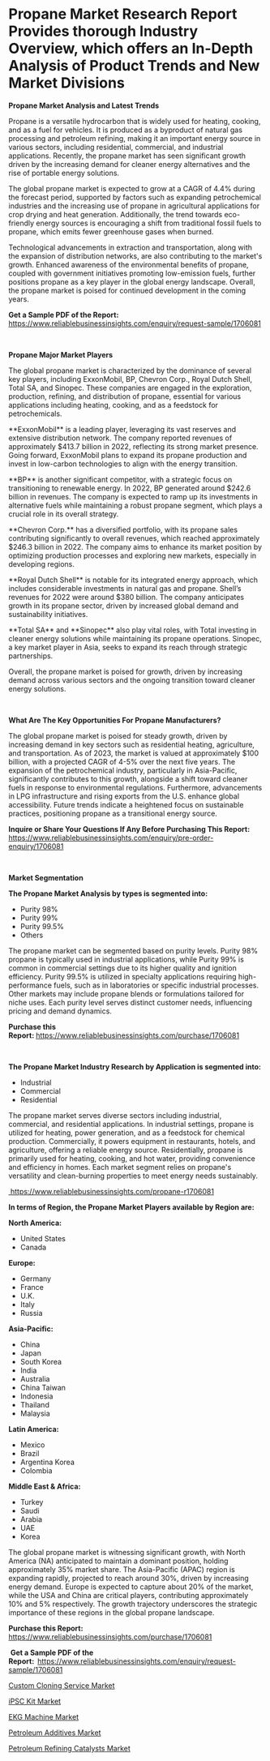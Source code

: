 <p><h1>Propane Market Research Report Provides thorough Industry Overview, which offers an In-Depth Analysis of Product Trends and New Market Divisions</h1></p><p><strong>Propane Market Analysis and Latest Trends</strong></p>
<p><p>Propane is a versatile hydrocarbon that is widely used for heating, cooking, and as a fuel for vehicles. It is produced as a byproduct of natural gas processing and petroleum refining, making it an important energy source in various sectors, including residential, commercial, and industrial applications. Recently, the propane market has seen significant growth driven by the increasing demand for cleaner energy alternatives and the rise of portable energy solutions.</p><p>The global propane market is expected to grow at a CAGR of 4.4% during the forecast period, supported by factors such as expanding petrochemical industries and the increasing use of propane in agricultural applications for crop drying and heat generation. Additionally, the trend towards eco-friendly energy sources is encouraging a shift from traditional fossil fuels to propane, which emits fewer greenhouse gases when burned.</p><p>Technological advancements in extraction and transportation, along with the expansion of distribution networks, are also contributing to the market's growth. Enhanced awareness of the environmental benefits of propane, coupled with government initiatives promoting low-emission fuels, further positions propane as a key player in the global energy landscape. Overall, the propane market is poised for continued development in the coming years.</p></p>
<p><strong>Get a Sample PDF of the Report:&nbsp;</strong> <a href="https://www.reliablebusinessinsights.com/enquiry/request-sample/1706081?utm_campaign=60&utm_medium=2&utm_source=Github&utm_content=ia&utm_term=07112024&utm_id=propane">https://www.reliablebusinessinsights.com/enquiry/request-sample/1706081</a></p>
<p>&nbsp;</p>
<p><strong>Propane Major Market Players</strong></p>
<p><p>The global propane market is characterized by the dominance of several key players, including ExxonMobil, BP, Chevron Corp., Royal Dutch Shell, Total SA, and Sinopec. These companies are engaged in the exploration, production, refining, and distribution of propane, essential for various applications including heating, cooking, and as a feedstock for petrochemicals.</p><p>**ExxonMobil** is a leading player, leveraging its vast reserves and extensive distribution network. The company reported revenues of approximately $413.7 billion in 2022, reflecting its strong market presence. Going forward, ExxonMobil plans to expand its propane production and invest in low-carbon technologies to align with the energy transition.</p><p>**BP** is another significant competitor, with a strategic focus on transitioning to renewable energy. In 2022, BP generated around $242.6 billion in revenues. The company is expected to ramp up its investments in alternative fuels while maintaining a robust propane segment, which plays a crucial role in its overall strategy.</p><p>**Chevron Corp.** has a diversified portfolio, with its propane sales contributing significantly to overall revenues, which reached approximately $246.3 billion in 2022. The company aims to enhance its market position by optimizing production processes and exploring new markets, especially in developing regions.</p><p>**Royal Dutch Shell** is notable for its integrated energy approach, which includes considerable investments in natural gas and propane. Shell’s revenues for 2022 were around $380 billion. The company anticipates growth in its propane sector, driven by increased global demand and sustainability initiatives.</p><p>**Total SA** and **Sinopec** also play vital roles, with Total investing in cleaner energy solutions while maintaining its propane operations. Sinopec, a key market player in Asia, seeks to expand its reach through strategic partnerships.</p><p>Overall, the propane market is poised for growth, driven by increasing demand across various sectors and the ongoing transition toward cleaner energy solutions.</p></p>
<p>&nbsp;</p>
<p><strong>What Are The Key Opportunities For Propane Manufacturers?</strong></p>
<p><p>The global propane market is poised for steady growth, driven by increasing demand in key sectors such as residential heating, agriculture, and transportation. As of 2023, the market is valued at approximately $100 billion, with a projected CAGR of 4-5% over the next five years. The expansion of the petrochemical industry, particularly in Asia-Pacific, significantly contributes to this growth, alongside a shift toward cleaner fuels in response to environmental regulations. Furthermore, advancements in LPG infrastructure and rising exports from the U.S. enhance global accessibility. Future trends indicate a heightened focus on sustainable practices, positioning propane as a transitional energy source.</p></p>
<p><strong>Inquire or Share Your Questions If Any Before Purchasing This Report:</strong> <a href="https://www.reliablebusinessinsights.com/enquiry/pre-order-enquiry/1706081?utm_campaign=60&utm_medium=2&utm_source=Github&utm_content=ia&utm_term=07112024&utm_id=propane">https://www.reliablebusinessinsights.com/enquiry/pre-order-enquiry/1706081</a></p>
<p>&nbsp;</p>
<p><strong>Market Segmentation</strong></p>
<p><strong>The Propane Market Analysis by types is segmented into:</strong></p>
<p><ul><li>Purity 98%</li><li>Purity 99%</li><li>Purity 99.5%</li><li>Others</li></ul></p>
<p><p>The propane market can be segmented based on purity levels. Purity 98% propane is typically used in industrial applications, while Purity 99% is common in commercial settings due to its higher quality and ignition efficiency. Purity 99.5% is utilized in specialty applications requiring high-performance fuels, such as in laboratories or specific industrial processes. Other markets may include propane blends or formulations tailored for niche uses. Each purity level serves distinct customer needs, influencing pricing and demand dynamics.</p></p>
<p><strong>Purchase this Report:&nbsp;</strong><a href="https://www.reliablebusinessinsights.com/purchase/1706081?utm_campaign=60&utm_medium=2&utm_source=Github&utm_content=ia&utm_term=07112024&utm_id=propane">https://www.reliablebusinessinsights.com/purchase/1706081</a></p>
<p>&nbsp;</p>
<p><strong>The Propane Market Industry Research by Application is segmented into:</strong></p>
<p><ul><li>Industrial</li><li>Commercial</li><li>Residential</li></ul></p>
<p><p>The propane market serves diverse sectors including industrial, commercial, and residential applications. In industrial settings, propane is utilized for heating, power generation, and as a feedstock for chemical production. Commercially, it powers equipment in restaurants, hotels, and agriculture, offering a reliable energy source. Residentially, propane is primarily used for heating, cooking, and hot water, providing convenience and efficiency in homes. Each market segment relies on propane's versatility and clean-burning properties to meet energy needs sustainably. </p></p>
<p><a href="https://www.reliablebusinessinsights.com/propane-r1706081?utm_campaign=60&utm_medium=2&utm_source=Github&utm_content=ia&utm_term=07112024&utm_id=propane">&nbsp;https://www.reliablebusinessinsights.com/propane-r1706081</a></p>
<p><strong>In terms of Region, the Propane Market Players available by Region are:</strong></p>
<p>
    <p> <strong> North America: </strong>
        <ul>
            <li>United States</li>
            <li>Canada</li>
        </ul>
        </p> 
    <p> <strong> Europe: </strong>
        <ul>
            <li>Germany</li>
            <li>France</li>
            <li>U.K.</li>
            <li>Italy</li>
            <li>Russia</li>
        </ul>
        </p> 
    <p> <strong> Asia-Pacific: </strong>
        <ul>
            <li>China</li>
            <li>Japan</li>
            <li>South Korea</li>
            <li>India</li>
            <li>Australia</li>
            <li>China Taiwan</li>
            <li>Indonesia</li>
            <li>Thailand</li>
            <li>Malaysia</li>
        </ul>
        </p> 
    <p> <strong> Latin America: </strong>
        <ul>
            <li>Mexico</li>
            <li>Brazil</li>
            <li>Argentina Korea</li>
            <li>Colombia</li>
        </ul>
        </p> 
    <p> <strong> Middle East & Africa: </strong>
        <ul>
            <li>Turkey</li>
            <li>Saudi</li>
            <li>Arabia</li>
            <li>UAE</li>
            <li>Korea</li>
        </ul>
    </p>
    </p>
<p><p>The global propane market is witnessing significant growth, with North America (NA) anticipated to maintain a dominant position, holding approximately 35% market share. The Asia-Pacific (APAC) region is expanding rapidly, projected to reach around 30%, driven by increasing energy demand. Europe is expected to capture about 20% of the market, while the USA and China are critical players, contributing approximately 10% and 5% respectively. The growth trajectory underscores the strategic importance of these regions in the global propane landscape.</p></p>
<p><strong>Purchase this Report: </strong><a href="https://www.reliablebusinessinsights.com/purchase/1706081?utm_campaign=60&utm_medium=2&utm_source=Github&utm_content=ia&utm_term=07112024&utm_id=propane">https://www.reliablebusinessinsights.com/purchase/1706081</a></p>
<p>&nbsp;<strong>Get a Sample PDF of the Report:&nbsp;&nbsp;</strong><a href="https://www.reliablebusinessinsights.com/enquiry/request-sample/1706081?utm_campaign=60&utm_medium=2&utm_source=Github&utm_content=ia&utm_term=07112024&utm_id=propane">https://www.reliablebusinessinsights.com/enquiry/request-sample/1706081</a></p>
<p><strong></strong></p>
<p><p><a href="https://issuu.com/reportprime-2/docs/custom-cloning-service-market-size-_d725a1292dfefb?utm_campaign=60&utm_medium=2&utm_source=Github&utm_content=ia&utm_term=07112024&utm_id=propane">Custom Cloning Service Market</a></p><p><a href="https://issuu.com/reportprime-2/docs/ipsc-kit-market-size-2030.pptx_0edb16d6b6fac9?utm_campaign=60&utm_medium=2&utm_source=Github&utm_content=ia&utm_term=07112024&utm_id=propane">iPSC Kit Market</a></p><p><a href="https://issuu.com/reportprime-2/docs/ekg-machine-market-size-2030.pptx_96c8fa7e226b02?utm_campaign=60&utm_medium=2&utm_source=Github&utm_content=ia&utm_term=07112024&utm_id=propane">EKG Machine Market</a></p><p><a href="https://github.com/arnaudyclavinec/Market-Research-Report-List-1/blob/main/petroleum-additives-market.md?utm_campaign=60&utm_medium=2&utm_source=Github&utm_content=ia&utm_term=07112024&utm_id=propane">Petroleum Additives Market</a></p><p><a href="https://github.com/liz10hnbracht/Market-Research-Report-List-1/blob/main/petroleum-refining-catalysts-market.md?utm_campaign=60&utm_medium=2&utm_source=Github&utm_content=ia&utm_term=07112024&utm_id=propane">Petroleum Refining Catalysts Market</a></p></p>